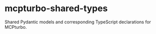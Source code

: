 # mcpturbo-shared-types

Shared Pydantic models and corresponding TypeScript declarations for MCPturbo.
